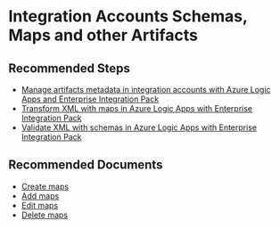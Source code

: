 <properties
	pageTitle="Logic App Integration Accounts Schemas, Maps and other Artifacts"
	description="Logic App Integration Accounts Schemas, Maps and other Artifacts"
	service=""
	resource=""
	authors="genlin"
	ms.author="mquian"
	displayOrder=""
	selfHelpType="generic"
	supportTopicIds="32677641"
	resourceTags=""
	productPesIds="15791"
	cloudEnvironments="public"
	articleId="f7517214-1021-48f3-9ce4-3f84fb92275e"
/>

# Integration Accounts Schemas, Maps and other Artifacts

## **Recommended Steps**

- [Manage artifacts metadata in integration accounts with Azure Logic Apps and Enterprise Integration Pack](https://docs.microsoft.com/azure/logic-apps/logic-apps-enterprise-integration-metadata)
- [Transform XML with maps in Azure Logic Apps with Enterprise Integration Pack](https://docs.microsoft.com/azure/logic-apps/logic-apps-enterprise-integration-maps)
- [Validate XML with schemas in Azure Logic Apps with Enterprise Integration Pack](https://docs.microsoft.com/azure/logic-apps/logic-apps-enterprise-integration-schemas)

## **Recommended Documents**

- [Create maps](https://docs.microsoft.com/azure/logic-apps/logic-apps-enterprise-integration-maps#create-maps)
- [Add maps](https://docs.microsoft.com/azure/logic-apps/logic-apps-enterprise-integration-maps#add-maps)
- [Edit maps](https://docs.microsoft.com/azure/logic-apps/logic-apps-enterprise-integration-maps#edit-maps)
- [Delete maps](https://docs.microsoft.com/azure/logic-apps/logic-apps-enterprise-integration-maps#delete-maps)
